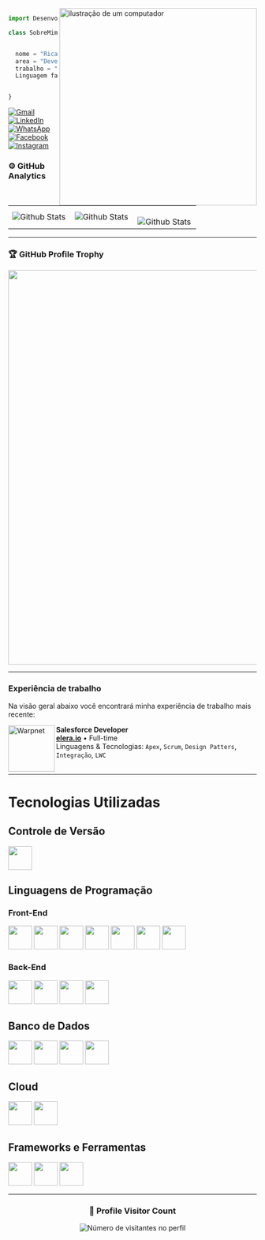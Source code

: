 <img src="https://raw.githubusercontent.com/MicaelliMedeiros/micaellimedeiros/master/image/computer-illustration.png" alt="ilustração de um computador" min-width="400px" max-width="400px" width="400px" align="right">

<p align="left"> 
  
</p>

```js
import Desenvolvedor from "RicardoVicentePc";

class SobreMim extends Desenvolvedor {


  nome = "Ricardo Vicente";
  area = "Developer Back-end";
  trabalho = "Elera";
  Linguagem favorita = "Java";


}
```


<p align="left">
  <a href="#" title="Gmail">
  <img src="https://img.shields.io/badge/-Gmail-FF0000?style=flat-square&labelColor=FF0000&logo=gmail&logoColor=white&link=LINK-DO-SEU-GMAIL" alt="Gmail"/></a>
  <a href="#" title="LinkedIn">
  <img src="https://img.shields.io/badge/-Linkedin-0e76a8?style=flat-square&logo=Linkedin&logoColor=white&link=LINK-DO-SEU-LINKEDIN" alt="LinkedIn"/></a>
  <a href="#" title="WhatsApp">
  <img src="https://img.shields.io/badge/-WhatsApp-25d366?style=flat-square&labelColor=25d366&logo=whatsapp&logoColor=white&link=API-DO-SEU-WHATSAPP" alt="WhatsApp"/></a>
  <a href="#" title="Facebook">
  <img src="https://img.shields.io/badge/-Facebook-3b5998?style=flat-square&labelColor=3b5998&logo=facebook&logoColor=white&link=LINK-DO-SEU-FACEBOOK" alt="Facebook"/></a>
  <a href="#" title="Instagram">
  <img src="https://img.shields.io/badge/-Instagram-DF0174?style=flat-square&labelColor=DF0174&logo=instagram&logoColor=white&link=LINK-DO-SEU-INSTAGRAM" alt="Instagram"/></a>
</p>

### ⚙️ GitHub Analytics

<table>
  <tr>
    <td>
      <img
        align="left"
        src="https://github-readme-stats.vercel.app/api?username=RicardoVicentepc&theme=dark&hide_border=false&include_all_commits=false"
        alt="Github Stats"
      />
    </td>
    <td>
      <img
        align="left"
        src="https://github-readme-stats.vercel.app/api/top-langs/?username=RicardoVicentepc&theme=dark&hide_border=false&include_all_commits=true&count_private=true&layout=compact"
        alt="Github Stats"
      />
    </td>
    <td>
      <br />
      <img
        align="left"
        src="https://github-readme-streak-stats.herokuapp.com/?user=RicardoVicentepc&theme=dark&hide_border=false"
        alt="Github Stats"
      />
    </td>
  </tr>
</table>

--- 

### 🏆 GitHub Profile Trophy

<p align="center">
  <a
    href="https://github.com/RicardoVicentepc/github-profile-trophy"
    title="repositório de troféus"
  >
    <img
      width="800"
      src="https://github-profile-trophy.vercel.app/?username=RicardoVicentepc&column=8&theme=darkhub&no-frame=true&no-bg=true"
    />
  </a>
</p>

---

### Experiência de trabalho

Na visão geral abaixo você encontrará minha experiência de trabalho mais recente:


[<img align="left" height="94px" width="94px" alt="Warpnet" src="https://github.com/RicardoVicentepc/RicardoVicentepc/assets/86174349/6df41235-a6c3-4c17-9617-0bd4dd595fcd">](https://www.spacex.com/)

**Salesforce Developer** \
[**elera.io**](https://www.linkedin.com/company/ercic/mycompany/verification/) • Full-time \
Linguagens & Tecnologias: `Apex`, `Scrum`, `Design Patters`, `Integração`, `LWC`\
<br/>

---

# Tecnologias Utilizadas

## Controle de Versão
<img src="https://img.icons8.com/color/48/000000/git.png" width="48">

## Linguagens de Programação

### Front-End

<div>
<img src="https://img.icons8.com/color/48/000000/html-5.png" width="48">
<img src="https://img.icons8.com/color/48/000000/css3.png" width="48">
<img src="https://img.icons8.com/color/48/000000/javascript.png" width="48">
<img src="https://img.icons8.com/plasticine/100/000000/react.png" width="48">
<img src="https://img.icons8.com/ios-filled/50/000000/react-native.png" width="48">
<img src="https://img.icons8.com/color/48/000000/typescript.png" width="48">
<img src="https://img.icons8.com/color/48/000000/c-plus-plus-logo.png" width="48">
</div>

### Back-End

<div>
<img src="https://img.icons8.com/color/48/000000/nodejs.png" width="48">
<img src="https://img.icons8.com/color/48/000000/java-coffee-cup-logo.png" width="48">
<img src="https://img.icons8.com/officel/16/000000/php-logo.png" width="48">
<img src="https://img.icons8.com/color/48/000000/kotlin.png" width="48">
</div>

## Banco de Dados

<div>
<img src="https://img.icons8.com/ios-filled/50/000000/mysql-logo.png" width="48">
<img src="https://img.icons8.com/color/48/000000/microsoft-sql-server.png" width="48">
<img src="https://img.icons8.com/color/48/000000/mongodb.png" width="48">
<img src="https://img.icons8.com/color/48/000000/postgreesql.png" width="48">
</div>

## Cloud

<div>
<img src="https://img.icons8.com/color/48/000000/amazon-web-services.png" width="48">
<img src="https://img.icons8.com/color/48/000000/azure-1.png" width="48">
</div>

## Frameworks e Ferramentas

<div>
<img src="https://img.icons8.com/color/48/000000/spring-logo.png" width="48">
<img src="https://img.icons8.com/color/48/000000/bootstrap.png" width="48">
<img src="https://img.icons8.com/windows/32/000000/figma.png" width="48">
</div>

---

<div align="center">
  <h3><b>📍 Profile Visitor Count</b></h3>
</div>

<p align="center">
  <img
    src="https://profile-counter.glitch.me/RicardoVicentepc/count.svg"
    alt="Número de visitantes no perfil"
  />
</p>
